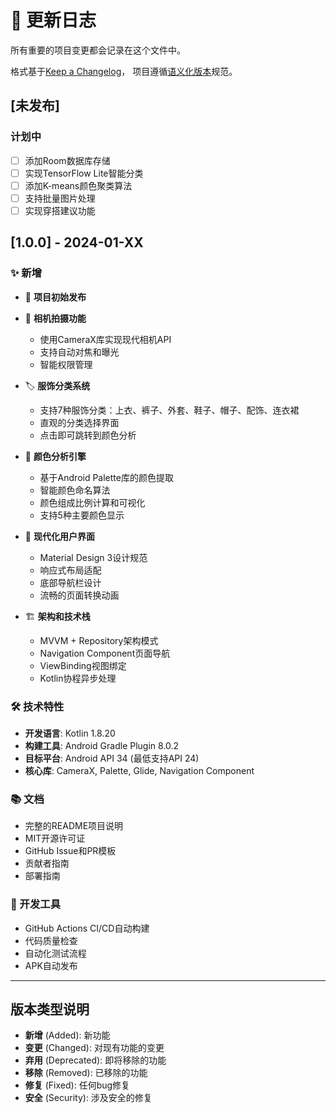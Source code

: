 # 📝 更新日志

所有重要的项目变更都会记录在这个文件中。

格式基于[Keep a Changelog](https://keepachangelog.com/zh-CN/1.0.0/)，
项目遵循[语义化版本](https://semver.org/lang/zh-CN/)规范。

## [未发布]

### 计划中
- [ ] 添加Room数据库存储
- [ ] 实现TensorFlow Lite智能分类
- [ ] 添加K-means颜色聚类算法
- [ ] 支持批量图片处理
- [ ] 实现穿搭建议功能

## [1.0.0] - 2024-01-XX

### ✨ 新增
- 🎉 **项目初始发布**
- 📸 **相机拍摄功能**
  - 使用CameraX库实现现代相机API
  - 支持自动对焦和曝光
  - 智能权限管理
  
- 🏷️ **服饰分类系统**
  - 支持7种服饰分类：上衣、裤子、外套、鞋子、帽子、配饰、连衣裙
  - 直观的分类选择界面
  - 点击即可跳转到颜色分析
  
- 🎨 **颜色分析引擎**
  - 基于Android Palette库的颜色提取
  - 智能颜色命名算法
  - 颜色组成比例计算和可视化
  - 支持5种主要颜色显示
  
- 📱 **现代化用户界面**
  - Material Design 3设计规范
  - 响应式布局适配
  - 底部导航栏设计
  - 流畅的页面转换动画
  
- 🏗️ **架构和技术栈**
  - MVVM + Repository架构模式
  - Navigation Component页面导航
  - ViewBinding视图绑定
  - Kotlin协程异步处理

### 🛠️ 技术特性
- **开发语言**: Kotlin 1.8.20
- **构建工具**: Android Gradle Plugin 8.0.2
- **目标平台**: Android API 34 (最低支持API 24)
- **核心库**: CameraX, Palette, Glide, Navigation Component

### 📚 文档
- 完整的README项目说明
- MIT开源许可证
- GitHub Issue和PR模板
- 贡献者指南
- 部署指南

### 🔧 开发工具
- GitHub Actions CI/CD自动构建
- 代码质量检查
- 自动化测试流程
- APK自动发布

---

## 版本类型说明

- **新增** (Added): 新功能
- **变更** (Changed): 对现有功能的变更
- **弃用** (Deprecated): 即将移除的功能
- **移除** (Removed): 已移除的功能
- **修复** (Fixed): 任何bug修复
- **安全** (Security): 涉及安全的修复